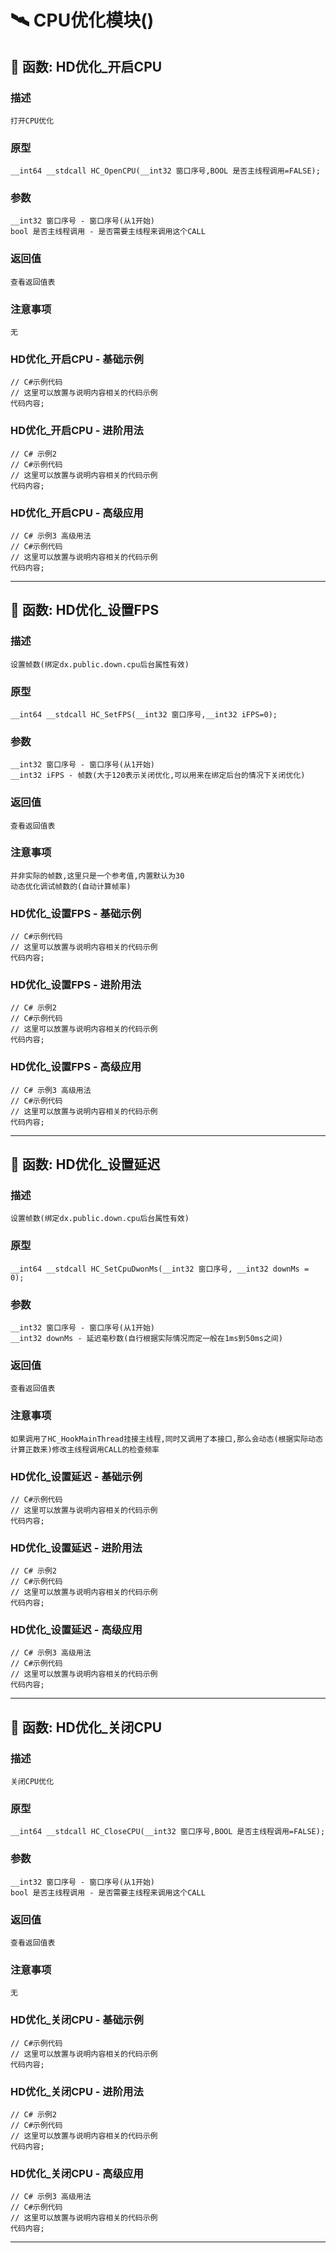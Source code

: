 # 🛰️ CPU优化模块()
## 📌 函数: HD优化_开启CPU
### 描述
```
打开CPU优化
```
### 原型
```
__int64 __stdcall HC_OpenCPU(__int32 窗口序号,BOOL 是否主线程调用=FALSE);
```
### 参数
```
__int32 窗口序号 - 窗口序号(从1开始)
bool 是否主线程调用 - 是否需要主线程来调用这个CALL
```
### 返回值
```
查看返回值表
```
### 注意事项
```
无
```
### HD优化_开启CPU - 基础示例
```
// C#示例代码
// 这里可以放置与说明内容相关的代码示例
代码内容;
```
### HD优化_开启CPU - 进阶用法
```
// C# 示例2
// C#示例代码
// 这里可以放置与说明内容相关的代码示例
代码内容;
```
### HD优化_开启CPU - 高级应用
```
// C# 示例3 高级用法
// C#示例代码
// 这里可以放置与说明内容相关的代码示例
代码内容;
```

---
## 📌 函数: HD优化_设置FPS
### 描述
```
设置帧数(绑定dx.public.down.cpu后台属性有效)
```
### 原型
```
__int64 __stdcall HC_SetFPS(__int32 窗口序号,__int32 iFPS=0);
```
### 参数
```
__int32 窗口序号 - 窗口序号(从1开始)
__int32 iFPS - 帧数(大于120表示关闭优化,可以用来在绑定后台的情况下关闭优化)
```
### 返回值
```
查看返回值表
```
### 注意事项
```
并非实际的帧数,这里只是一个参考值,内置默认为30
动态优化调试帧数的(自动计算帧率)
```
### HD优化_设置FPS - 基础示例
```
// C#示例代码
// 这里可以放置与说明内容相关的代码示例
代码内容;
```
### HD优化_设置FPS - 进阶用法
```
// C# 示例2
// C#示例代码
// 这里可以放置与说明内容相关的代码示例
代码内容;
```
### HD优化_设置FPS - 高级应用
```
// C# 示例3 高级用法
// C#示例代码
// 这里可以放置与说明内容相关的代码示例
代码内容;
```

---
## 📌 函数: HD优化_设置延迟
### 描述
```
设置帧数(绑定dx.public.down.cpu后台属性有效)
```
### 原型
```
__int64 __stdcall HC_SetCpuDwonMs(__int32 窗口序号, __int32 downMs = 0);
```
### 参数
```
__int32 窗口序号 - 窗口序号(从1开始)
__int32 downMs - 延迟毫秒数(自行根据实际情况而定一般在1ms到50ms之间)
```
### 返回值
```
查看返回值表
```
### 注意事项
```
如果调用了HC_HookMainThread挂接主线程,同时又调用了本接口,那么会动态(根据实际动态计算正数来)修改主线程调用CALL的检查频率
```
### HD优化_设置延迟 - 基础示例
```
// C#示例代码
// 这里可以放置与说明内容相关的代码示例
代码内容;
```
### HD优化_设置延迟 - 进阶用法
```
// C# 示例2
// C#示例代码
// 这里可以放置与说明内容相关的代码示例
代码内容;
```
### HD优化_设置延迟 - 高级应用
```
// C# 示例3 高级用法
// C#示例代码
// 这里可以放置与说明内容相关的代码示例
代码内容;
```

---
## 📌 函数: HD优化_关闭CPU
### 描述
```
关闭CPU优化
```
### 原型
```
__int64 __stdcall HC_CloseCPU(__int32 窗口序号,BOOL 是否主线程调用=FALSE);
```
### 参数
```
__int32 窗口序号 - 窗口序号(从1开始)
bool 是否主线程调用 - 是否需要主线程来调用这个CALL
```
### 返回值
```
查看返回值表
```
### 注意事项
```
无
```
### HD优化_关闭CPU - 基础示例
```
// C#示例代码
// 这里可以放置与说明内容相关的代码示例
代码内容;
```
### HD优化_关闭CPU - 进阶用法
```
// C# 示例2
// C#示例代码
// 这里可以放置与说明内容相关的代码示例
代码内容;
```
### HD优化_关闭CPU - 高级应用
```
// C# 示例3 高级用法
// C#示例代码
// 这里可以放置与说明内容相关的代码示例
代码内容;
```

---
